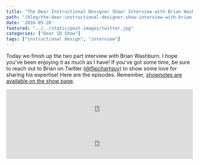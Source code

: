 ```yaml
---
title: "The Dear Instructional Designer Show! Interview with Brian Washburn"
path: "/blog/the-dear-instructional-designer-show-interview-with-brian-washburn"
date: '2016-05-26'
featured: "../../static/post-images/twitter.jpg"
categories: ["Dear ID Show"]
tags: ["instructional design", "interview"]
---
```


Today we finish up the two part interview with Brian Washburn. I hope you've been enjoying it as much as I have! If you've got some time, be sure to reach out to Brian on Twitter ([@flipchartguy](https://twitter.com/flipchartguy)) to show some love for sharing his expertise! Here are the episodes. Remember, [shownotes are available on the show page](https://dearinstructionaldesigner.simplecast.fm/episodes/37280-episode-7-interview-with-brian-washburn-part-2).

<iframe src="https://simplecast.com/e/37279?style=medium-light" width="100%" height="94px" frameborder="0" scrolling="no" seamless=""></iframe>

<iframe src="https://simplecast.com/e/37280?style=medium-light" width="100%" height="94px" frameborder="0" scrolling="no" seamless=""></iframe>
